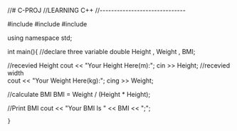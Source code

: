//# C-PROJ
//LEARNING C++
//------------------------------


#include<iostream>
#include<vector>
#include<string>
 
using namespace std;

int main(){
//declare three variable
    double Height , Weight , BMI;

//recevied Height
    cout << "Your Height Here(m):";
    cin >> Height;
//recevied width    
    cout << "Your Weight Here(kg):";
    cing >> Weight;
 
 //calculate BMI
    BMI = Weight / (Height * Height);
 
 //Print BMI
    cout << "Your BMI Is " << BMI << ";";
    
    }
    
    
    
